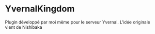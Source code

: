 # YvernalKingdom

Plugin développé par moi même pour le serveur Yvernal. L'idée originale vient de Nishibaka
